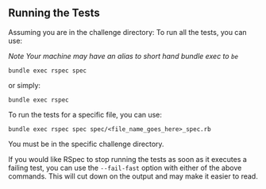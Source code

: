 ## Running the Tests
Assuming you are in the challenge directory:
To run all the tests, you can use:

*Note Your machine may have an alias to short hand bundle exec to `be`*

```
bundle exec rspec spec
```

or simply:
```
bundle exec rspec
```

To run the tests for a specific file, you can use:
```
bundle exec rspec spec spec/<file_name_goes_here>_spec.rb
```
You must be in the specific challenge directory.

If you would like RSpec to stop running the tests as soon as it executes a failing test, you can use the `--fail-fast` option with either of the above commands. This will cut down on the output and may make it easier to read.
